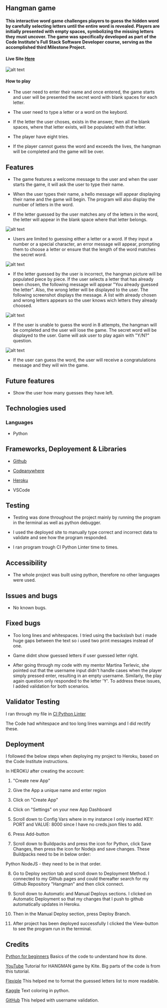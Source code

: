 ## Hangman game 

#### This interactive word game challenges players to guess the hidden word by carefully selecting letters until the entire word is revealed. Players are initially presented with empty spaces, symbolizing the missing letters they must uncover. The game was specifically developed as part of the Code Institute's Full Stack Software Developer course, serving as the accomplished third Milestone Project.

#### Live Site [Here](https://hangman1337-5f8eded7cb96.herokuapp.com/)

![alt text](doc/main.png)

#### How to play

* The user need to enter their name and once entered, the game starts and user will be presented the secret word with blank spaces for each letter.

* The user need to type a letter or a word on the keybord.
* If the letter the user choses, exists in the answer, then all the blank spaces, where that letter exists, will be populated with that letter.
* The player have eight tries.
* If the player cannot guess the word and exceeds the lives, the hangman will be completed and the game will be over.

## Features
* The game features a welcome message to the user and when the user starts the game, it will ask the user to type their name. 

* When the user types their name, a hello message will appear displaying their name and the game will begin. The program will also display the number of letters in the word.

* If the letter guessed by the user matches any of the letters in the word, the letter will appear in the blank space where that letter belongs.

![alt text](doc/game-start.png)

* Users are limited to guessing either a letter or a word. If they input a number or a special character, an error message will appear, prompting them to choose a letter or ensure that the length of the word matches the secret word.

![alt text](doc/invalid-choice.png)

* If the letter guessed by the user is incorrect, the hangman picture will be populated piece by piece. If the user selects a letter that has already been chosen, the following message will appear "You already guessed the letter". Also, the wrong letter will be displayed to the user. The following screenshot displays the message. A list with already chosen and wrong letters appears so the user knows wich letters they already choosed.

![alt text](doc/wrong-choice.png)

* If the user is unable to guess the word in 8 attempts, the hangman will be completed and the user will lose the game. The secret word will be displayed to the user. Game will ask user to play again with "Y/N?" question.

![alt text](doc/end.png)

* If the user can guess the word, the user will receive a congratulations message and they will win the game.

## Future features

* Show the user how many guesses they have left.

## Technologies used

### Languages

* Python

## Frameworks, Deployement & Libraries

* [Github](https://github.com/)

* [Codeanywhere](https://app.codeanywhere.com/)

* [Heroku](https://heroku.com/)

* VSCode

## Testing

* Testing was done throughout the project mainly by running the program in the terminal as well as python debugger.

* I used the deployed site to manually type correct and incorrect data to validate and see how the program responded.

* I ran program trough CI Python Linter time to times.

## Accessibility

* The whole project was built using python, therefore no other languages were used.

## Issues and bugs

* No known bugs.

## Fixed bugs

* Too long lines and whitespaces. I tried using the backslash but i made huge gaps between the text so i used two print messages instead of one.

* Game didnt show guessed letters if user guessed letter right.

* After going through my code with my mentor Martina Terlevic, she pointed out that the username input didn't handle cases when the player simply pressed enter, resulting in an empty username. Similarly, the play again question only responded to the letter 'Y'. To address these issues, I added validation for both scenarios.

## Validator Testing

I ran through my file in [CI Python Linter](https://pep8ci.herokuapp.com/)

The Code had whitespace and too long lines warnings and I did rectify these.

## Deployment

I followed the below steps when deploying my project to Heroku, based on the Code Institute instructions.

In HEROKU after creating the account:

1. "Create new App"

2. Give the App a unique name and enter region

3. Click on "Create App"

4. Click on "Settings" on your new App Dashboard

5. Scroll down to Config Vars where in my instance I only inserted KEY: PORT and VALUE: 8000 since I have no creds.json files to add.

6. Press Add-button

7. Scroll down to Buildpacks and press the icon for Python, click Save Changes, then press the icon for Nodejs and save changes. These Buildpacks need to be in below order:

Python NodeJS - they need to be in that order.

8. Go to Deploy section tab and scroll down to Deployment Method. I connected to my Github pages and could thereafter search for my Github Repository "Hangman" and then click connect.

9. Scroll down to Automatic and Manual Deploys sections. I clicked on Automatic Deployment so that my changes that I push to github automatically updates in Heroku.

10. Then in the Manual Deploy section, press Deploy Branch.

11. After project has been deployed successfully I clicked the View-button to see the program run in the terminal.

## Credits

[Python for beginners](https://www.pythonforbeginners.com/code-snippets-source-code/game-hangman) Basics of the code to understand how its done.

[YouTube](https://www.youtube.com/watch?v=m4nEnsavl6w) Tutorial for HANGMAN game by Kite. Big parts of the code is from this tutorial.

[Flexiple](https://flexiple.com/python/python-print-list/) This helped me to format the guessed letters list to more readable.

[Kaggle](https://www.kaggle.com/discussions/general/273188) Text coloring in python.

[GitHub](https://github.com/Meyaal/Hangman-game) This helped with username validation.